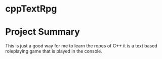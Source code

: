 # cppTextRpg

# Project Summary

This is just a good way for me to learn the ropes of C++ it is a text based roleplaying game that is played in the console.

